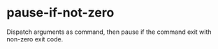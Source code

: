 # pause-if-not-zero

Dispatch arguments as command, then pause if the command exit with non-zero exit code.
